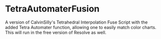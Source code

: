 # TetraAutomaterFusion
A version of CalvinSilly's Tetrahedral Interpolation Fuse Script with the added Tetra Automater function, allowing one to easily match color charts. This will run in the free version of Resolve as well.
